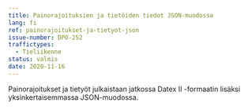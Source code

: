 ```yaml
---
title: Painorajoituksien ja tietöiden tiedot JSON-muodossa
lang: fi
ref: painorajoitukset-ja-tietyot-json
issue-number: DPO-252
traffictypes:
  - Tieliikenne
status: valmis
date: 2020-11-16
---
```


Painorajoitukset ja tietyöt julkaistaan jatkossa Datex II -formaatin lisäksi
yksinkertaisemmassa JSON-muodossa.
